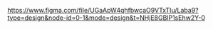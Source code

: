 https://www.figma.com/file/UGaApW4qhfbwcaO9VTxTIu/Laba9?type=design&node-id=0-1&mode=design&t=NHjE8GBlP1sEhw2Y-0